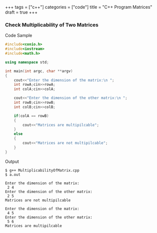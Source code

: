 +++
tags = ["c++"]
categories = ["code"]
title = "C++ Program Matrices"
draft = true
+++

### Check Multiplicability of Two Matrices		

 Code Sample 
```cpp
#include<conio.h>
#include<iostream>
#include<math.h>

using namespace std;

int main(int argc, char **argv)
{
    cout<<"Enter the dimension of the matrix:\n ";
    int rowA;cin>>rowA;
    int colA;cin>>colA;

    cout<<"Enter the dimension of the other matrix:\n ";
    int rowB;cin>>rowB;
    int colB;cin>>colB;

    if(colA == rowB)
    {
        cout<<"Matrices are multipilcable";
    }
    else
    {
        cout<<"Matrices are not multipilcable";
    }
}
```

 Output 
```
$ g++ MultiplicabilityOfMatrix.cpp
$ a.out

Enter the dimension of the matrix:
 2 4
Enter the dimension of the other matrix:
 2 5
Matrices are not multipilcable

Enter the dimension of the matrix:
 4 5
Enter the dimension of the other matrix:
 5 6
Matrices are multipilcable
```
